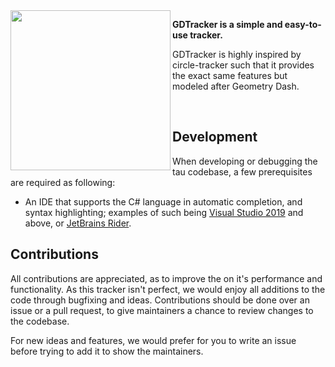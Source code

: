 <img align="left" src="https://alten.s-ul.eu/z1mg3lWy.png" width="256">

**GDTracker is a simple and easy-to-use tracker.**

GDTracker is highly inspired by circle-tracker such that it provides the exact same features but modeled after Geometry Dash.

<br>

## Development
When developing or debugging the tau codebase, a few prerequisites are required as following:
* An IDE that supports the C# language in automatic completion, and syntax highlighting; examples of such being [Visual Studio 2019](https://visualstudio.microsoft.com/vs/) and above, or [JetBrains Rider](https://www.jetbrains.com/rider/).

## Contributions
All contributions are appreciated, as to improve the on it's performance and functionality. As this tracker isn't perfect, we would enjoy all additions to the code through bugfixing and ideas. Contributions should be done over an issue or a pull request, to give maintainers a chance to review changes to the codebase.

For new ideas and features, we would prefer for you to write an issue before trying to add it to show the maintainers.